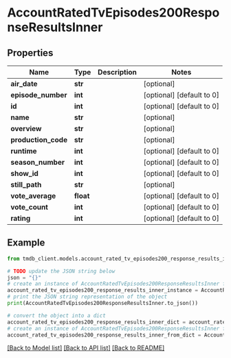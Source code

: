 # AccountRatedTvEpisodes200ResponseResultsInner


## Properties

Name | Type | Description | Notes
------------ | ------------- | ------------- | -------------
**air_date** | **str** |  | [optional] 
**episode_number** | **int** |  | [optional] [default to 0]
**id** | **int** |  | [optional] [default to 0]
**name** | **str** |  | [optional] 
**overview** | **str** |  | [optional] 
**production_code** | **str** |  | [optional] 
**runtime** | **int** |  | [optional] [default to 0]
**season_number** | **int** |  | [optional] [default to 0]
**show_id** | **int** |  | [optional] [default to 0]
**still_path** | **str** |  | [optional] 
**vote_average** | **float** |  | [optional] [default to 0]
**vote_count** | **int** |  | [optional] [default to 0]
**rating** | **int** |  | [optional] [default to 0]

## Example

```python
from tmdb_client.models.account_rated_tv_episodes200_response_results_inner import AccountRatedTvEpisodes200ResponseResultsInner

# TODO update the JSON string below
json = "{}"
# create an instance of AccountRatedTvEpisodes200ResponseResultsInner from a JSON string
account_rated_tv_episodes200_response_results_inner_instance = AccountRatedTvEpisodes200ResponseResultsInner.from_json(json)
# print the JSON string representation of the object
print(AccountRatedTvEpisodes200ResponseResultsInner.to_json())

# convert the object into a dict
account_rated_tv_episodes200_response_results_inner_dict = account_rated_tv_episodes200_response_results_inner_instance.to_dict()
# create an instance of AccountRatedTvEpisodes200ResponseResultsInner from a dict
account_rated_tv_episodes200_response_results_inner_from_dict = AccountRatedTvEpisodes200ResponseResultsInner.from_dict(account_rated_tv_episodes200_response_results_inner_dict)
```
[[Back to Model list]](../README.md#documentation-for-models) [[Back to API list]](../README.md#documentation-for-api-endpoints) [[Back to README]](../README.md)


